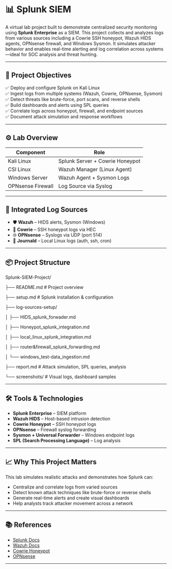 # 📊 Splunk SIEM

A virtual lab project built to demonstrate centralized security monitoring using **Splunk Enterprise** as a SIEM. This project collects and analyzes logs from various sources including a Cowrie SSH honeypot, Wazuh HIDS agents, OPNsense firewall, and Windows Sysmon. It simulates attacker behavior and enables real-time alerting and log correlation across systems—ideal for SOC analysis and threat hunting.

---

## 🎯 Project Objectives

✅ Deploy and configure Splunk on Kali Linux  
✅ Ingest logs from multiple systems (Wazuh, Cowrie, OPNsense, Sysmon)  
✅ Detect threats like brute-force, port scans, and reverse shells  
✅ Build dashboards and alerts using SPL queries  
✅ Correlate logs across honeypot, firewall, and endpoint sources  
✅ Document attack simulation and response workflows  

---

## ⚙️ Lab Overview

| Component         | Role                                |
|------------------|-------------------------------------|
| Kali Linux        | Splunk Server + Cowrie Honeypot     |
| CSI Linux         | Wazuh Manager (Linux Agent)         |
| Windows Server    | Wazuh Agent + Sysmon Logs           |
| OPNsense Firewall | Log Source via Syslog               |

---

## 🔌 Integrated Log Sources

- 🛡️ **Wazuh** – HIDS alerts, Sysmon (Windows)
- 🐍 **Cowrie** – SSH honeypot logs via HEC
- 🌐 **OPNsense** – Syslogs via UDP (port 514)
- 🐧 **Journald** – Local Linux logs (auth, ssh, cron)

---

## 📦 Project Structure

Splunk-SIEM-Project/

├──  README.md # Project overview

├──  setup.md # Splunk installation & configuration

├── log-sources-setup/        

│   ├── HIDS_splunk_forwader.md

│   ├── Honeypot_splunk_integration.md

│   ├── local_linux_splunk_integration.md

│   ├── router&firewall_splunk_forwarding.md

│   └── windows_test-data_ingestion.md

├── report.md # Attack simulation, SPL queries, analysis

└── screenshots/ # Visual logs, dashboard samples

---

## 🛠️ Tools & Technologies

- **Splunk Enterprise** – SIEM platform  
- **Wazuh HIDS** – Host-based intrusion detection  
- **Cowrie Honeypot** – SSH honeypot logs  
- **OPNsense** – Firewall syslog forwarding  
- **Sysmon + Universal Forwarder** – Windows endpoint logs  
- **SPL (Search Processing Language)** – Log analysis  

---

## 📈 Why This Project Matters

This lab simulates realistic attacks and demonstrates how Splunk can:

- Centralize and correlate logs from varied sources  
- Detect known attack techniques like brute-force or reverse shells  
- Generate real-time alerts and create visual dashboards  
- Help analysts track attacker movement across a network  

---

## 📚 References

- [Splunk Docs](https://docs.splunk.com)
- [Wazuh Docs](https://documentation.wazuh.com)
- [Cowrie Honeypot](https://github.com/cowrie/cowrie)
- [OPNsense](https://docs.opnsense.org/)

---
